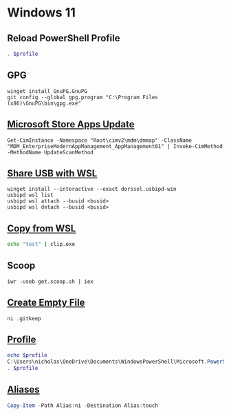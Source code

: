 # Windows 11

## Reload PowerShell Profile

```PowerShell
. $profile
```

## GPG

```
winget install GnuPG.GnuPG
git config --global gpg.program "C:\Program Files (x86)\GnuPG\bin\gpg.exe"
```

## [Microsoft Store Apps Update][1]


```title="Powershell"
Get-CimInstance -Namespace "Root\cimv2\mdm\dmmap" -ClassName "MDM_EnterpriseModernAppManagement_AppManagement01" | Invoke-CimMethod -MethodName UpdateScanMethod
```

## [Share USB with WSL][2]

```title="Powershell"
winget install --interactive --exact dorssel.usbipd-win
usbipd wsl list
usbipd wsl attach --busid <busid>
usbipd wsl detach --busid <busid>
```

## [Copy from WSL][3]

```bash
echo "test" | clip.exe
```

## Scoop

```
iwr -useb get.scoop.sh | iex
```

## [Create Empty File][4]

```shell
ni .gitkeep
```

## [Profile][5]

```PowerShell
echo $profile
C:\Users\nicholas\OneDrive\Documents\WindowsPowerShell\Microsoft.PowerShell_profile.ps1
. $profile
```

## [Aliases][6]

```PowerShell title="Copy alias"
Copy-Item -Path Alias:ni -Destination Alias:touch
```

[1]: https://social.technet.microsoft.com/Forums/windows/en-US/5ac7daa9-54e6-43c0-9746-293dcb8ef2ec/
[2]: https://devblogs.microsoft.com/commandline/connecting-usb-devices-to-wsl/
[3]: https://www.raymondcamden.com/2017/10/19/copying-to-clipboard-with-windows-subsystem-for-linux
[4]: https://www.educative.io/edpresso/what-is-the-powershell-equivalent-of-touch
[5]: https://stackoverflow.com/a/24914795/1061279
[6]: https://docs.microsoft.com/en-us/powershell/module/microsoft.powershell.core/about/about_alias_provider?view=powershell-7.2#copying-an-alias
